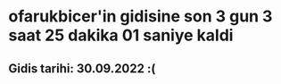 # ofarukbicer'in gidisine son 3 gun 3 saat 25 dakika 01 saniye kaldi

## Gidis tarihi: 30.09.2022 :(
